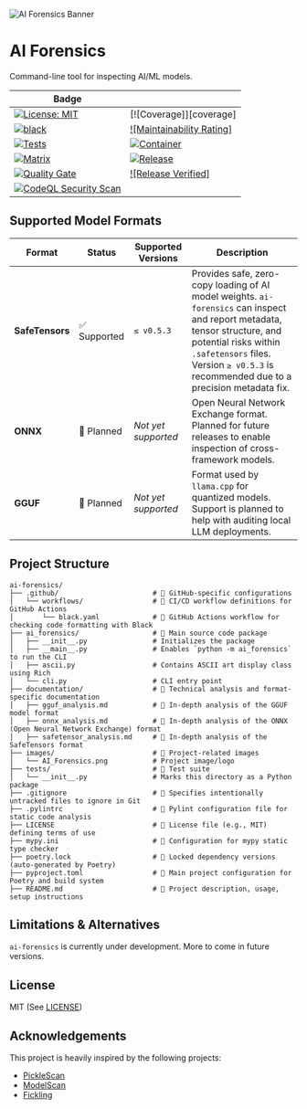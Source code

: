 ![AI Forensics Banner](https://raw.githubusercontent.com/interwebshack/ai-forensics/main/images/AI_Forensics.png)

# AI Forensics  
Command-line tool for inspecting AI/ML models.

| Badge                                                  |                                                        |
|--------------------------------------------------------|--------------------------------------------------------|
| [![License: MIT][license_img]][license_link]           | [![Coverage]][coverage]                                |
| [![black]][black]                                      | [![Maintainability Rating]][maintainability]           |
| [![Tests]][tests]                                      | [![Container]][container]                              |
| [![Matrix]][matrix]                                    | [![Release]][release]                                  |
| [![Quality Gate][quality_gate_img]][quality_gate_link] | [![Release Verified]][release_verified]                |
| [![CodeQL Security Scan][codeql_img]][codeql_link]     |                                                        |

[license_img]: https://img.shields.io/badge/License-MIT-yellow.svg
[license_link]: https://opensource.org/license/MIT
[black]: https://github.com/interwebshack/ai-forensics/actions/workflows/black.yml/badge.svg
[tests]: https://github.com/interwebshack/ai-forensics/actions/workflows/test.yml/badge.svg
[matrix]: https://github.com/interwebshack/ai-forensics/actions/workflows/test-matrix.yml/badge.svg
[quality_gate_img]: https://sonarcloud.io/api/project_badges/measure?project=interwebshack_ai-forensics&metric=alert_status
[quality_gate_link]: https://sonarcloud.io/summary/new_code?id=interwebshack_ai-forensics
[codeql_img]: https://github.com/interwebshack/ai-forensics/actions/workflows/codeql.yml/badge.svg
[codeql_link]: https://github.com/interwebshack/ai-forensics/actions/workflows/codeql.yml
[coverage_img]: https://sonarcloud.io/api/project_badges/measure?project=interwebshack_ai-forensics&metric=coverage
[coverage_link]: https://sonarcloud.io/summary/new_code?id=interwebshack_ai-forensics
[maintainability]: https://sonarcloud.io/summary/new_code?id=interwebshack_ai-forensics
[container]: https://github.com/interwebshack/ai-forensics/actions/workflows/build-container.yml/badge.svg
[release]: https://github.com/interwebshack/ai-forensics/actions/workflows/release.yml/badge.svg
[release_verified]: https://github.com/yourgithubuser/ai-forensics/actions/workflows/verify-release.yml

## Supported Model Formats

| Format          | Status       | Supported Versions  | Description |
|-----------------|--------------|---------------------|-------------|
| **SafeTensors** | ✅ Supported | `≤ v0.5.3`          | Provides safe, zero-copy loading of AI model weights. `ai-forensics` can inspect and report metadata, tensor structure, and potential risks within `.safetensors` files. Version `≥ v0.5.3` is recommended due to a precision metadata fix. |
| **ONNX**        | 🚧 Planned   | _Not yet supported_ | Open Neural Network Exchange format. Planned for future releases to enable inspection of cross-framework models. |
| **GGUF**        | 🚧 Planned   | _Not yet supported_ | Format used by `llama.cpp` for quantized models. Support is planned to help with auditing local LLM deployments. |

  
## Project Structure

```shell
ai-forensics/
├── .github/                       # 📁 GitHub-specific configurations
│   └── workflows/                 # 📁 CI/CD workflow definitions for GitHub Actions
│       └── black.yaml             # 📄 GitHub Actions workflow for checking code formatting with Black
├── ai_forensics/                  # 📁 Main source code package
│   ├── __init__.py                # Initializes the package
│   ├── __main__.py                # Enables `python -m ai_forensics` to run the CLI
│   ├── ascii.py                   # Contains ASCII art display class using Rich
│   └── cli.py                     # CLI entry point
├── documentation/                 # 📁 Technical analysis and format-specific documentation
│   ├── gguf_analysis.md           # 📄 In-depth analysis of the GGUF model format
│   ├── onnx_analysis.md           # 📄 In-depth analysis of the ONNX (Open Neural Network Exchange) format
│   ├── safetensor_analysis.md     # 📄 In-depth analysis of the SafeTensors format
├── images/                        # 📁 Project-related images
│   └── AI_Forensics.png           # Project image/logo
├── tests/                         # 📁 Test suite
│   └── __init__.py                # Marks this directory as a Python package
├── .gitignore                     # 📄 Specifies intentionally untracked files to ignore in Git
├── .pylintrc                      # 📄 Pylint configuration file for static code analysis
├── LICENSE                        # 📄 License file (e.g., MIT) defining terms of use
├── mypy.ini                       # 📄 Configuration for mypy static type checker
├── poetry.lock                    # 📄 Locked dependency versions (auto-generated by Poetry)
├── pyproject.toml                 # 📄 Main project configuration for Poetry and build system
├── README.md                      # 📄 Project description, usage, setup instructions

```
## Limitations & Alternatives

`ai-forensics` is currently under development.  More to come in future versions.  


## License

MIT (See [LICENSE](./LICENSE))

## Acknowledgements

This project is heavily inspired by the following projects: 
* [PickleScan](https://github.com/mmaitre314/picklescan)  
* [ModelScan](https://github.com/protectai/modelscan)  
* [Fickling](https://github.com/trailofbits/fickling)  
